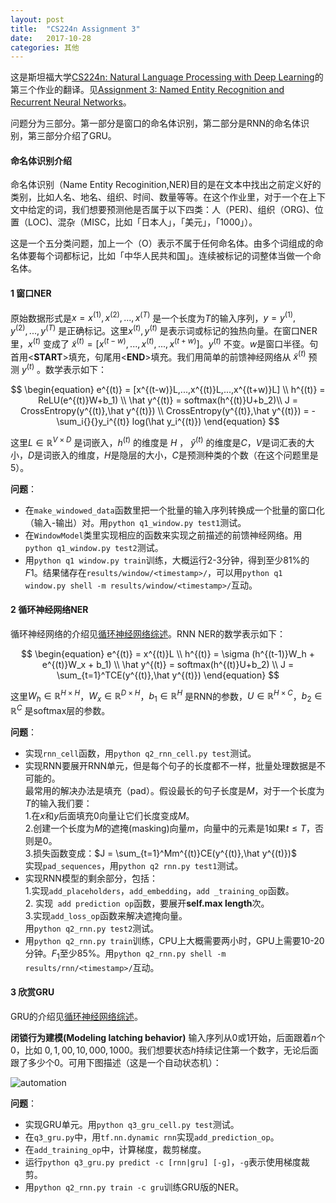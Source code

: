 ```yaml
---
layout: post
title:  "CS224n Assignment 3"
date:   2017-10-28
categories: 其他
---
```


这是斯坦福大学[CS224n: Natural Language Processing with Deep Learning](http://web.stanford.edu/class/cs224n/assignment3/index.html)的第三个作业的翻译。见[Assignment 3: Named Entity Recognition and Recurrent Neural Networks](https://github.com/NLPpupil/cs224n_assignment3)。

问题分为三部分。第一部分是窗口的命名体识别，第二部分是RNN的命名体识别，第三部分介绍了GRU。

#### 命名体识别介绍
命名体识别（Name Entity Recoginition,NER)目的是在文本中找出之前定义好的类别，比如人名、地名、组织、时间、数量等等。在这个作业里，对于一个在上下文中给定的词，我们想要预测他是否属于以下四类：人（PER)、组织（ORG)、位置（LOC)、混杂（MISC，比如「日本人」，「美元」，「1000」）。

这是一个五分类问题，加上一个（O）表示不属于任何命名体。由多个词组成的命名体要每个词都标记，比如「中华人民共和国」。连续被标记的词整体当做一个命名体。

#### 1 窗口NER
原始数据形式是$x = x^{(1)},x^{(2)},...,x^{(T)}$ 是一个长度为$T$的输入序列，$y=y^{(1)},y^{(2)},...,y^{(T)}$ 是正确标记。这里$x^{(t)},y^{(t)}$ 是表示词或标记的独热向量。在窗口NER里，$x^{(t)}$ 变成了 $\widetilde{x}^{(t)}=[x^{(t-w)},...,x^{(t)},...,x^{(t+w)}]$。$y^{(t)}$ 不变。$w$是窗口半径。句首用<**START**>填充，句尾用<**END**>填充。我们用简单的前馈神经网络从 $\widetilde{x}^{(t)}$ 预测 $y^{(t)}$ 。数学表示如下：

$$
\begin{equation}
e^{(t)} = [x^{(t-w)}L,...,x^{(t)}L,...,x^{(t+w)}L] \\
h^{(t)} = ReLU(e^{(t)}W+b_1) \\
\hat y^{(t)} = softmax(h^{(t)}U+b_2)\\
J = CrossEntropy(y^{(t)},\hat y^{(t)}) \\
CrossEntropy(y^{(t)},\hat y^{(t)}) = - \sum_i{}{}y_i^{(t)} log(\hat y_i^{(t)})
\end{equation}
$$

这里$L \in \mathbb{R}^{V \times D}$ 是词嵌入，$h^{(t)}$ 的维度是 $H$ ， $\hat y^{(t)}$ 的维度是$C$，$V$是词汇表的大小，$D$是词嵌入的维度，$H$是隐层的大小，$C$是预测种类的个数（在这个问题里是5）。

**问题**：
- 在`make_windowed_data`函数里把一个批量的输入序列转换成一个批量的窗口化（输入-输出）对。用`python q1_window.py test1`测试。
- 在`WindowModel`类里实现相应的函数来实现之前描述的前馈神经网络。用`python q1_window.py test2`测试。
- 用`python q1 window.py train`训练，大概运行2-3分钟，得到至少81%的$F1$。结果储存在`results/window/<timestamp>/`，可以用`python q1 window.py shell -m results/window/<timestamp>/`互动。

#### 2 循环神经网络NER
循环神经网络的介绍见[循环神经网络综述](https://nlppupil.github.io/%E6%B7%B1%E5%BA%A6%E5%AD%A6%E4%B9%A0/2017/10/04/%E5%BE%AA%E7%8E%AF%E7%A5%9E%E7%BB%8F%E7%BD%91%E7%BB%9C%E7%BB%BC%E8%BF%B0.html)。RNN NER的数学表示如下：

$$
\begin{equation}
e^{(t)} = x^{(t)}L \\
h^{(t)} = \sigma (h^{(t-1)}W_h + e^{(t)}W_x + b_1) \\
\hat y^{(t)} = softmax(h^{(t)}U+b_2) \\
J = \sum_{t=1}^TCE(y^{(t)},\hat y^{(t)})
\end{equation}
$$

这里$W_h \in \mathbb{R}^{H\times H}$，$W_x \in \mathbb{R}^{D\times H}$，$b_1 \in \mathbb{R}^{H}$ 是RNN的参数，$U \in \mathbb{R}^{H\times C}$，$b_2  \in \mathbb{R}^{C}$ 是softmax层的参数。

**问题**：
- 实现`rnn_cell`函数，用`python q2_rnn_cell.py test`测试。
- 实现RNN要展开RNN单元，但是每个句子的长度都不一样，批量处理数据是不可能的。<br>最常用的解决办法是填充（pad）。假设最长的句子长度是$M$，对于一个长度为$T$的输入我们要：<br>1.在$x$和$y$后面填充$0$向量让它们长度变成$M$。<br>2.创建一个长度为$M$的遮掩(masking)向量$m$，向量中的元素是$1$如果$t \leq T$，否则是$0$。 <br> 3.损失函数变成：$J = \sum_{t=1}^Mm^{(t)}CE(y^{(t)},\hat y^{(t)})$ <br> 实现`pad_sequences`，用`python q2 rnn.py test1`测试。
- 实现RNN模型的剩余部分，包括：<br> 1.实现`add_placeholders`，`add_embedding`，`add _training_op`函数。<br> 2. 实现` add prediction op`函数，要展开**self.max length**次。<br>3.实现`add_loss_op`函数来解决遮掩向量。<br> 用`python q2_rnn.py test2`测试。
- 用`python q2_rnn.py train`训练，CPU上大概需要两小时，GPU上需要10-20分钟。$F_1$至少85%。用`python q2_rnn.py shell -m results/rnn/<timestamp>/`互动。

#### 3 欣赏GRU
GRU的介绍见[循环神经网络综述](https://nlppupil.github.io/%E6%B7%B1%E5%BA%A6%E5%AD%A6%E4%B9%A0/2017/10/04/%E5%BE%AA%E7%8E%AF%E7%A5%9E%E7%BB%8F%E7%BD%91%E7%BB%9C%E7%BB%BC%E8%BF%B0.html)。

**闭锁行为建模(Modeling latching behavior)** 输入序列从$0$或$1$开始，后面跟着$n$个$0$，比如 $0,1,00,10,000,1000$。我们想要状态$h$持续记住第一个数字，无论后面跟了多少个$0$。可用下图描述（这是一个自动状态机）：

![automation](https://nlppupil.github.io/images/automation.png)

**问题**：
- 实现GRU单元。用`python q3_gru_cell.py test`测试。
- 在`q3_gru.py`中，用`tf.nn.dynamic rnn`实现`add_prediction_op`。
- 在`add_training_op`中，计算梯度，裁剪梯度。
- 运行`python q3_gru.py predict -c [rnn|gru] [-g]`，`-g`表示使用梯度裁剪。
- 用`python q2_rnn.py train -c gru`训练GRU版的NER。
